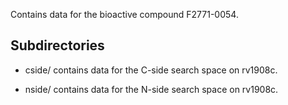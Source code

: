 Contains data for the bioactive compound F2771-0054.

## Subdirectories

- cside/ contains data for the C-side search space on rv1908c.

- nside/ contains data for the N-side search space on rv1908c.

